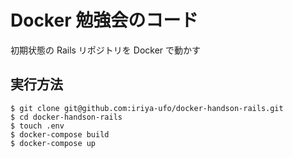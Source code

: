 # Docker 勉強会のコード

初期状態の Rails リポジトリを Docker で動かす

## 実行方法

```
$ git clone git@github.com:iriya-ufo/docker-handson-rails.git
$ cd docker-handson-rails
$ touch .env
$ docker-compose build
$ docker-compose up
```
